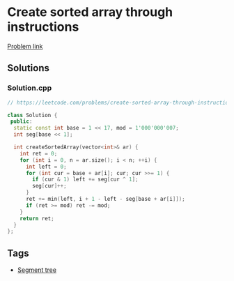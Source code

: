 # Create sorted array through instructions

[Problem link](https://leetcode.com/problems/create-sorted-array-through-instructions)

## Solutions


### Solution.cpp
```cpp
// https://leetcode.com/problems/create-sorted-array-through-instructions

class Solution {
 public:
  static const int base = 1 << 17, mod = 1'000'000'007;
  int seg[base << 1];

  int createSortedArray(vector<int>& ar) {
    int ret = 0;
    for (int i = 0, n = ar.size(); i < n; ++i) {
      int left = 0;
      for (int cur = base + ar[i]; cur; cur >>= 1) {
        if (cur & 1) left += seg[cur ^ 1];
        seg[cur]++;
      }
      ret += min(left, i + 1 - left - seg[base + ar[i]]);
      if (ret >= mod) ret -= mod;
    }
    return ret;
  }
};
```
## Tags

* [Segment tree](/README.md#Segment_tree)
